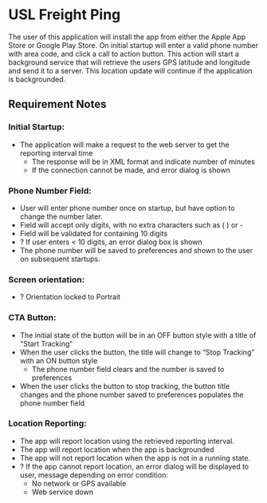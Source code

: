 # USL Freight Ping

The user of this application will install the app from either the Apple App Store or Google Play
Store.  On initial startup will enter a valid phone number with area code, and click a call to
action button.  This action will start a background service that will retrieve the users GPS
latitude and longitude and send it to a server.  This location update will continue if the
application is backgrounded.

## Requirement Notes

### Initial Startup:
- The application will make a request to the web server to get the reporting interval time
    - The response will be in XML format and indicate number of minutes
    - If the connection cannot be made, and error dialog is shown


### Phone Number Field:
- User will enter phone number once on startup, but have option to change the number later.
- Field will accept only digits, with no extra characters such as ( ) or -
- Field will be validated for containing 10 digits
- ? If user enters < 10 digits, an error dialog box is shown
- The phone number will be saved to preferences and shown to the user on subsequent startups.

### Screen orientation:
- ? Orientation locked to Portrait

### CTA Button:
- The initial state of the button will be in an OFF button style with a title of “Start Tracking”
- When the user clicks the button, the title will change to “Stop Tracking” with an ON button style
    - The phone number field clears and the number is saved to preferences
- When the user clicks the button to stop tracking, the button title changes and the phone number saved to preferences populates the phone number field

### Location Reporting:
- The app will report location using the retrieved reporting interval.
- The app will report location when the app is backgrounded
- The app will not report location when the app is not in a running state.
- ? If the app cannot report location, an error dialog will be displayed to user, message depending on error condition:
    - No network or GPS available
    - Web service down


